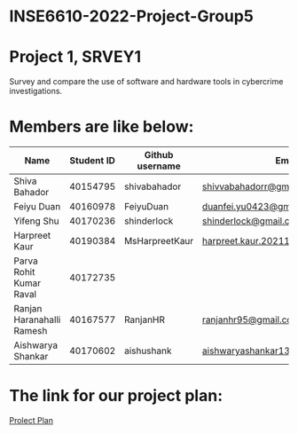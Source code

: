 # INSE6610-2022-Project-Group5


# Project 1, SRVEY1
Survey and compare the use of software and hardware tools in cybercrime investigations.

# Members are like below:

|Name | Student ID |Github username|Email |
|----|----|----|----|
|Shiva Bahador | 40154795 |shivabahador|shivvabahadorr@gmail.com|
|Feiyu Duan | 40160978 |FeiyuDuan|duanfei.yu0423@gmail.com|
|Yifeng Shu | 40170236 |shinderlock|shinderlock@gmail.com|
|Harpreet Kaur| 40190384 |MsHarpreetKaur|harpreet.kaur.20211@mail.concordia.ca|
|Parva Rohit Kumar Raval | 40172735|||
|Ranjan Haranahalli Ramesh | 40167577|RanjanHR|ranjanhr95@gmail.com|
|Aishwarya Shankar | 40170602|aishushank|aishwaryashankar13@gmail.com|


# The link for our project plan: 
[Prolect Plan](https://docs.google.com/document/d/1Y3I7S7cGkc0Pz7Uim0PtTfWmxVXEj_k7D6VB18frCKc/edit?usp=sharing)
